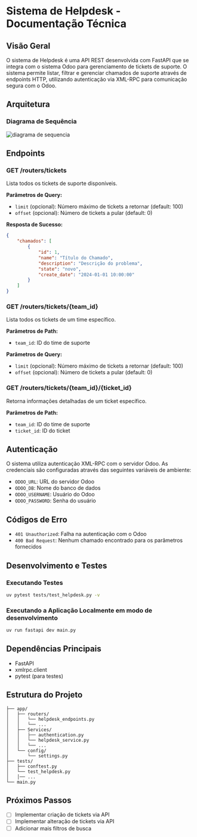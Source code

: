 # Sistema de Helpdesk - Documentação Técnica

## Visão Geral

O sistema de Helpdesk é uma API REST desenvolvida com FastAPI que se integra com o sistema Odoo para gerenciamento de tickets de suporte. O sistema permite listar, filtrar e gerenciar chamados de suporte através de endpoints HTTP, utilizando autenticação via XML-RPC para comunicação segura com o Odoo.

## Arquitetura

### Diagrama de Sequência



![diagrama de sequencia](/home/cleiton/PycharmProjects/API-Odoo/docs/mermaid-diagram-2024-12-01-200004.png)

## Endpoints

### GET /routers/tickets

Lista todos os tickets de suporte disponíveis.

**Parâmetros de Query:**

- `limit` (opcional): Número máximo de tickets a retornar (default: 100)
- `offset` (opcional): Número de tickets a pular (default: 0)

**Resposta de Sucesso:**

```json
{
    "chamados": [
        {
            "id": 1,
            "name": "Título do Chamado",
            "description": "Descrição do problema",
            "state": "novo",
            "create_date": "2024-01-01 10:00:00"
        }
    ]
}
```

### GET /routers/tickets/{team_id}

Lista todos os tickets de um time específico.

**Parâmetros de Path:**

- `team_id`: ID do time de suporte

**Parâmetros de Query:**

- `limit` (opcional): Número máximo de tickets a retornar (default: 100)
- `offset` (opcional): Número de tickets a pular (default: 0)

### GET /routers/tickets/{team_id}/{ticket_id}

Retorna informações detalhadas de um ticket específico.

**Parâmetros de Path:**

- `team_id`: ID do time de suporte
- `ticket_id`: ID do ticket

## Autenticação

O sistema utiliza autenticação XML-RPC com o servidor Odoo. As credenciais são configuradas através das seguintes variáveis de ambiente:

- `ODOO_URL`: URL do servidor Odoo
- `ODOO_DB`: Nome do banco de dados
- `ODOO_USERNAME`: Usuário do Odoo
- `ODOO_PASSWORD`: Senha do usuário

## Códigos de Erro

- `401 Unauthorized`: Falha na autenticação com o Odoo
- `400 Bad Request`: Nenhum chamado encontrado para os parâmetros fornecidos

## Desenvolvimento e Testes

### Executando Testes

```bash
uv pytest tests/test_helpdesk.py -v
```

### Executando a Aplicação Localmente em modo de desenvolvimento

```bash
uv run fastapi dev main.py
```

## Dependências Principais

- FastAPI
- xmlrpc.client
- pytest (para testes)

## Estrutura do Projeto

```
├── app/
│   ├── routers/
│   │   └── helpdesk_endpoints.py
│   │   └── ...
│   ├── Services/
│   │   ├── authentication.py
│   │   └── helpdesk_service.py
│   │   └── ...
│   └── config/
│       └── settings.py
├── tests/
│   ├── conftest.py
│   └── test_helpdesk.py
│   │── ...
└── main.py
```

## Próximos Passos

- [ ] Implementar criação de tickets via API
- [ ] Implementar alteração de tickets via API
- [ ] Adicionar mais filtros de busca
